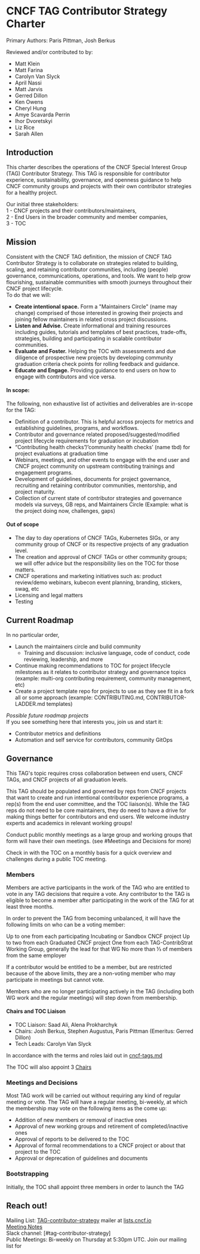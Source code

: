 # CNCF TAG Contributor Strategy Charter

Primary Authors: Paris Pittman, Josh Berkus  

Reviewed and/or contributed to by:  
* Matt Klein
* Matt Farina  
* Carolyn Van Slyck  
* April Nassi
* Matt Jarvis
* Gerred Dillon
* Ken Owens
* Cheryl Hung
* Amye Scavarda Perrin
* Ihor Dvoretskyi
* Liz Rice
* Sarah Allen

## Introduction
This charter describes the operations of the CNCF Special Interest Group (TAG)
Contributor Strategy. This TAG is responsible for contributor experience,
sustainability, governance, and openness guidance to help CNCF community groups
and projects with their own contributor strategies for a healthy project.

Our initial three stakeholders:  
1 - CNCF projects and their contributors/maintainers,  
2 - End Users in the broader community and member companies,  
3 - TOC

## Mission
Consistent with the CNCF TAG definition, the mission of CNCF TAG Contributor
Strategy is to collaborate on strategies related to building, scaling, and
retaining contributor communities, including (people) governance, 
communications, operations, and tools. We want to help grow flourishing, 
sustainable communities with smooth journeys throughout their CNCF project 
lifecycle.   
To do that we will:
* **Create intentional space.** Form a "Maintainers Circle" (name may
  change) comprised of those interested in growing their projects and joining
  fellow maintainers in related cross project discussions.
* **Listen and Advise.** Create informational and training resources including
guides, tutorials and templates of best practices, trade-offs, strategies,
building and participating in scalable contributor communities.
* **Evaluate and Foster.** Helping the TOC with assessments and due diligence of
prospective new projects by developing community graduation criteria check
points for rolling feedback and guidance.
* **Educate and Engage.** Providing guidance to end users on how to engage with
 contributors and vice versa.

#### In scope:
The following, non exhaustive list of activities and deliverables are
in-scope for the TAG:
* Definition of a contributor. This is helpful across projects for metrics and
establishing guidelines, programs, and workflows.
* Contributor and governance related proposed/suggested/modified project 
lifecycle requirements for graduation or incubation
* “Contributing health checks”/’community health checks’ (name tbd) for project
evaluations at graduation time  
* Webinars, meetings, and other events to engage with the end user and CNCF 
project community on upstream contributing trainings and engagement programs.  
* Development of guidelines, documents for project governance, recruiting and
retaining contributor communities, mentorship, and project maturity.
* Collection of current state of contributor strategies and governance models
via surveys, GB reps, and Maintainers Circle (Example: what is the project doing
  now, challenges, gaps)

#### Out of scope
* The day to day operations of CNCF TAGs, Kubernetes SIGs, or any community 
group of CNCF or its respective projects of any graduation level.
* The creation and approval of CNCF TAGs or other community groups; we will
offer advice but the responsibility lies on the TOC for those matters.
* CNCF operations and marketing initiatives such as: product review/demo
webinars, kubecon event planning, branding, stickers, swag, etc
* Licensing and legal matters
* Testing


## Current Roadmap
In no particular order,
* Launch the maintainers circle and build community 
  * Training and discussion: inclusive language, code of conduct, code 
  reviewing, leadership, and more
* Continue making recommendations to TOC for project lifecycle milestones as it 
relates to contributor strategy and governance topics (example: multi-org 
contributing requirement, community management, etc)
* Create a project template repo for projects to use as they see fit in a fork 
all or some approach (example: CONTRIBUTING.md, CONTRIBUTOR-LADDER.md templates)


*Possible future roadmap projects*  
If you see something here that interests you, join us and start it:  
* Contributor metrics and definitions  
* Automation and self service for contributors, community GitOps

## Governance
This TAG's topic requires cross collaboration between end users, CNCF TAGs, and
CNCF projects of all graduation levels.

This TAG should be populated and governed by reps from CNCF projects that want
to create and run intentional contributor experience programs, a rep(s) from the
end user committee, and the TOC liaison(s). While the TAG reps do not need to be
core maintainers, they do need to have a drive for making things better for
contributors and end users. We welcome industry experts and academics in
relevant working groups!

Conduct public monthly meetings as a large group and working groups that form
will have their own meetings. (see #Meetings and Decisions for more)

Check in with the TOC on a monthly basis for a quick overview and challenges
during a public TOC meeting.

### Members

Members are active participants in the work of the TAG who are entitled to vote
in any TAG decisions that require a vote.  Any contributor to the TAG is
eligible to become a member after participating in the work of the TAG for at
least three months.

In order to prevent the TAG from becoming unbalanced, it will have the following
limits on who can be a voting member:

Up to one from each participating Incubating or Sandbox CNCF project
Up to two from each Graduated CNCF project
One from each TAG-ContribStrat Working Group, generally the lead for that WG
No more than ⅓ of members from the same employer

If a contributor would be entitled to be a member, but are restricted because of
the above limits, they are a non-voting member who may participate in meetings
but cannot vote.

Members who are no longer participating actively in the TAG (including both WG
  work and the regular meetings) will step down from membership.

#### Chairs and TOC Liaison

- TOC Liaison: Saad Ali, Alena Prokharchyk  
- Chairs: Josh Berkus, Stephen Augustus, Paris Pittman  (Emeritus: Gerred 
Dillon)
- Tech Leads: Carolyn Van Slyck

In accordance with the terms and roles laid out in [cncf-tags.md](https://github.com/cncf/toc/blob/master/tags/cncf-tags.md)

The TOC will also appoint 3 [Chairs](https://github.com/cncf/toc/blob/master/tags/cncf-tags.md#chair)

### Meetings and Decisions

Most TAG work will be carried out without requiring any kind of regular meeting
or vote. The TAG will have a regular meeting, bi-weekly, at which the
membership may vote on the following items as the come up:

* Addition of new members or removal of inactive ones
* Approval of new working groups and retirement of completed/inactive ones
* Approval of reports to be delivered to the TOC
* Approval of formal recommendations to a CNCF project or about that project to
the TOC
* Approval or deprecation of guidelines and documents

### Bootstrapping

Initially, the TOC shall appoint three members in order to launch the TAG

## Reach out!
Mailing List: [TAG-contributor-strategy](mailto:tag-contributor-strategy@lists.cncf.io)
mailer at [lists.cncf.io](https://lists.cncf.io)  
[Meeting Notes](https://docs.google.com/document/d/1Xjw-yAqidQW67zv7OfMRErsfCotc-mfQ_248Te_YL0g/edit#heading=h.252i9x89qe0d)  
Slack channel: [#tag-contributor-strategy]  
Public Meetings: Bi-weekly on Thursday at 5:30pm UTC. Join our mailing list for


[cncf-tags.md]: https://github.com/cncf/toc/blob/master/TAGs/cncf-tags.md
[TAG-contributor-strategy]: mailto:tag-contributor-strategy@lists.cncf.io
[lists.cncf.io]: https://lists.cncf.io
[Meeting Notes]: https://docs.google.com/document/d/1Xjw-yAqidQW67zv7OfMRErsfCotc-mfQ_248Te_YL0g/edit#heading=h.252i9x89qe0d
